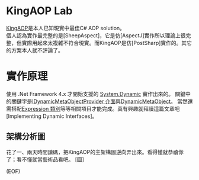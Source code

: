 # KingAOP Lab
[KingAOP](https://github.com/AntyaDev/KingAOP)是本人已知現實中最佳C# AOP solution。   
個人認為實作最完整的是[SheepAspect]，它是仿[AspectJ]實作所以理論上很完整，但實際用起來太複雜不符合現實。而KingAOP是仿[PostSharp]實作的。其它的方案本人就不評論了。

# 實作原理
使用 .Net Framework 4.x 才開始支援的 [System.Dynamic](https://docs.microsoft.com/zh-tw/dotnet/api/system.dynamic?view=netframework-4.8) 實作出來的。
關鍵中的關鍵字是[IDynamicMetaObjectProvider 介面](https://docs.microsoft.com/zh-tw/dotnet/api/system.dynamic.idynamicmetaobjectprovider?view=netframework-4.8)與[DynamicMetaObject](https://docs.microsoft.com/zh-tw/dotnet/api/system.dynamic.dynamicmetaobject?view=netframework-4.8)。
當然還需搭配[Expression 類別](https://docs.microsoft.com/zh-tw/dotnet/api/system.linq.expressions.expression?view=netframework-4.8)等等相關項目才能完成。真有興趣就拜讀這篇文章吧[Implementing Dynamic Interfaces]。   

## 架構分析圖
花了一、兩天時間讀碼，把KingAOP的主架構圖逆向弄出來。看得懂就恭禧你了；看不懂就當藝術品看吧。
[圖]

(EOF)
